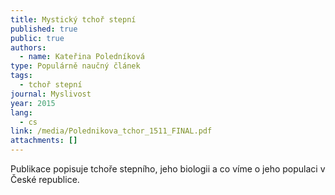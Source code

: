 ```yaml
---
title: Mystický tchoř stepní
published: true
public: true
authors:
  - name: Kateřina Poledníková
type: Populárně naučný článek
tags:
  - tchoř stepní
journal: Myslivost
year: 2015
lang:
  - cs
link: /media/Polednikova_tchor_1511_FINAL.pdf
attachments: []
---
```

Publikace popisuje tchoře stepního, jeho biologii a co víme o jeho populaci v České republice.
